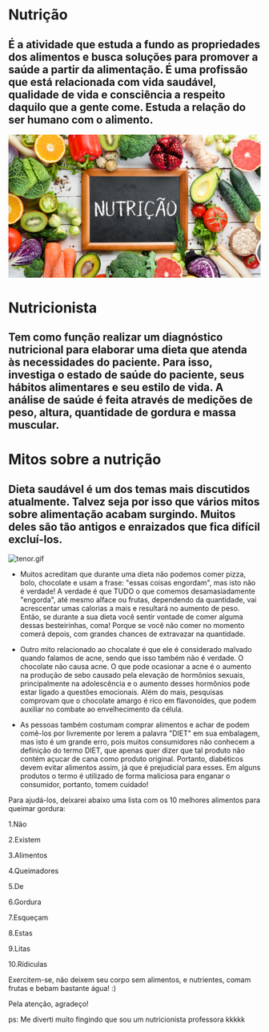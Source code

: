 # Nutrição 
##  É a atividade que estuda a fundo as propriedades dos alimentos e busca soluções para promover a saúde a partir da alimentação. É uma profissão que está relacionada com vida saudável, qualidade de vida e consciência a respeito daquilo que a gente come. Estuda a relação do ser humano com o alimento.

![porcaria.png](https://github.com/KalilPereira/workezin/blob/master/f45228dc04a75e805a0bf896d2a8b8ba66b863c5.jpg)

# Nutricionista 
## Tem como função realizar um diagnóstico nutricional para elaborar uma dieta que atenda às necessidades do paciente. Para isso, investiga o estado de saúde do paciente, seus hábitos alimentares e seu estilo de vida. A análise de saúde é feita através de medições de peso, altura, quantidade de gordura e massa muscular.
# Mitos sobre a nutrição
## Dieta saudável é um dos temas mais discutidos atualmente. Talvez seja por isso que vários mitos sobre alimentação acabam surgindo. Muitos deles são tão antigos e enraizados que fica difícil excluí-los.
![tenor.gif](https://media1.tenor.com/images/a85a62e481032f30e3cefd188dd148cd/tenor.gif?itemid=14786192)

- Muitos acreditam que durante uma dieta não podemos comer pizza, bolo, chocolate e usam a frase: "essas coisas engordam", mas isto não é verdade! A verdade é que TUDO o que comemos desamasiadamente "engorda", até mesmo alface ou frutas, dependendo da quantidade, vai acrescentar umas calorias a mais e resultará no aumento de peso. Então, se durante a sua dieta você sentir vontade de comer alguma dessas besteirinhas, coma! Porque se você não comer no momento comerá depois, com grandes chances de extravazar na quantidade.

- Outro mito relacionado ao chocalate é que ele é considerado malvado quando falamos de acne, sendo que isso também não é verdade. O chocolate não causa acne. O que pode ocasionar a acne é o aumento na produção de sebo causado pela elevação de hormônios sexuais, principalmente na adolescência e o aumento desses hormônios pode estar ligado a questões emocionais. Além do mais, pesquisas comprovam que o chocolate amargo é rico em flavonoides, que podem auxiliar no combate ao envelhecimento da célula.

- As pessoas também costumam comprar alimentos e achar de podem comê-los por livremente por lerem a palavra "DIET" em sua embalagem, mas isto é um grande erro, pois muitos consumidores não conhecem a definição do termo DIET, que apenas quer dizer que tal produto não contém açucar de cana como produto original. Portanto, diabéticos devem evitar alimentos assim, já que é prejudicial para esses. Em alguns produtos o termo é utilizado de forma maliciosa para enganar o consumidor, portanto, tomem cuidado!

Para ajudá-los, deixarei abaixo uma lista com os 10 melhores alimentos para queimar gordura:

1.Não

2.Existem

3.Alimentos

4.Queimadores

5.De

6.Gordura

7.Esqueçam

8.Estas

9.Litas

10.Rídiculas

Exercitem-se, não deixem seu corpo sem alimentos, e nutrientes, comam frutas e bebam bastante água! :)
 
Pela atenção, agradeço!


ps: Me diverti muito fingindo que sou um nutricionista professora kkkkk
